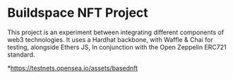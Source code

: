 # Buildspace NFT Project

This project is an experiment between integrating different components of web3 technologies. 
It uses a Hardhat backbone, with Waffle & Chai for testing, alongside Ethers JS,
In conjunction with the Open Zeppelin ERC721 standard. 

*https://testnets.opensea.io/assets/basednft

